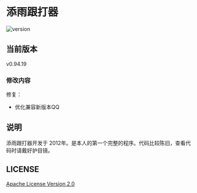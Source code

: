 # 添雨跟打器

![version](https://img.shields.io/badge/version-0.94.18-orange.svg)

## 当前版本

v0.94.19

### 修改内容
修复：
* 优化兼容新版本QQ

## 说明
添雨跟打器开发于 2012年。是本人的第一个完整的程序。代码比较陈旧，查看代码时请戴好护目镜。

## LICENSE

[Apache License Version 2.0](LICENSE)
